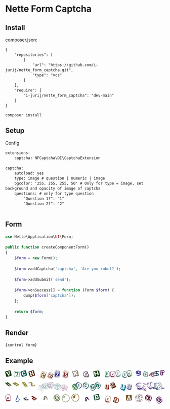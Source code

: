 # Nette Form Captcha

## Install
composer.json:   
```
{
	"repositories": [
		{
			"url": "https://github.com/i-jurij/nette_form_captcha.git",
			"type": "vcs"
		}
	],
	"require": {
		"i-jurij/nette_form_captcha": "dev-main"
	}
}
```

```
composer install
```

## Setup

Config

```
extensions:
    captcha: NFCaptcha\DI\CaptchaExtension
    
captcha:
    autoload: yes
    type: image # question | numeric | image
    bgcolor: '255, 255, 255, 50' # Only for type = image, set background and opacity of image of captcha
    questions: # only for type question
        "Question 1?": "1"
        "Question 2?": "2"
       
```

## Form

```php
use Nette\Application\UI\Form;

public function createComponentForm()
{
    $form = new Form();
    
    $form->addCaptcha('captcha', 'Are you robot?');
    
    $form->addSubmit('send');
    
    $form->onSuccess[] = function (Form $form) {
        dump($form['captcha']);
    };
    
    return $form;
}
```

## Render

```
{control form}
```

## Example

![image](./captcha_example.png)